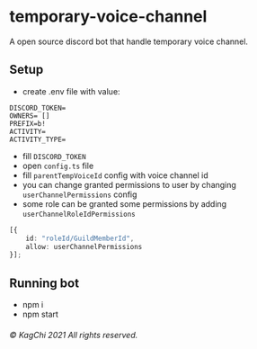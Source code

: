 # temporary-voice-channel
A open source discord bot that handle temporary voice channel.

## Setup
- create .env file with value:
```
DISCORD_TOKEN=
OWNERS= []
PREFIX=b!
ACTIVITY=
ACTIVITY_TYPE=
```
- fill `DISCORD_TOKEN`
- open `config.ts` file
- fill `parentTempVoiceId` config with voice channel id
- you can change granted permissions to user by changing `userChannelPermissions` config
- some role can be granted some permissions by adding `userChannelRoleIdPermissions`
```ts
[{
    id: "roleId/GuildMemberId",
    allow: userChannelPermissions
}];
```
## Running bot
- npm i 
- npm start


###### © KagChi 2021 All rights reserved.
